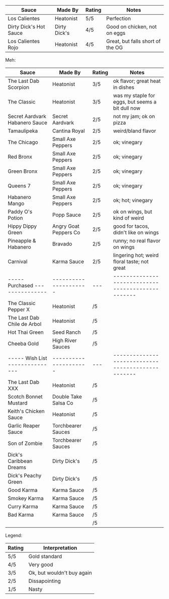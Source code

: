 | Sauce                           | Made By               | Rating | Notes                                          |
|---------------------------------|-----------------------|-----|---------------------------------------------------|
| Los Calientes                   | Heatonist             | 5/5 | Perfection                                        |
| Dirty Dick's Hot Sauce          | Dirty Dick's          | 4/5 | Good on chicken, not on eggs                      |
| Los Calientes Rojo              | Heatonist             | 4/5 | Great, but falls short of the OG                  |

Meh: 

| Sauce                           | Made By               | Rating | Notes                                          |
|---------------------------------|-----------------------|-----|---------------------------------------------------|
| The Last Dab Scorpion           | Heatonist             | 3/5 | ok flavor; great heat in dishes                   |
| The Classic                     | Heatonist             | 3/5 | was my staple for eggs, but seems a bit dull now  |
| Secret Aardvark Habanero Sauce  | Secret Aardvark       | 2/5 | not my jam; ok on pizza                           |
| Tamaulipeka                     | Cantina Royal         | 2/5 | weird/bland flavor                                |
| The Chicago                     | Small Axe Peppers     | 2/5 | ok; vinegary                                      |
| Red Bronx                       | Small Axe Peppers     | 2/5 | ok; vinegary                                      |
| Green Bronx                     | Small Axe Peppers     | 2/5 | ok; vinegary                                      |
| Queens 7                        | Small Axe Peppers     | 2/5 | ok; vinegary                                      |
| Habanero Mango                  | Small Axe Peppers     | 2/5 | ok; hot; vinegary                                 |
| Paddy O's Potion                | Popp Sauce            | 2/5 | ok on wings, but kind of weird                    |
| Hippy Dippy Green               | Angry Goat Peppers Co | 2/5 | good for tacos, didn't like on wings              |
| Pineapple & Habanero            | Bravado               | 2/5 | runny; no real flavor on wings                    |
| Carnival                        | Karma Sauce           | 2/5 | lingering hot; weird floral taste; not great      |
| ----- Purchased --------------- | --------------------- | --- | ------------------------------------------------- |
| The Classic Pepper X            | Heatonist             | /5 |  |
| The Last Dab Chile de Arbol     | Heatonist             | /5 |  |
| Hot Thai Green                  | Seed Ranch            | /5 |  |
| Cheeba Gold                     | High River Sauces     | /5 |  |
| ----- Wish List --------------- | --------------------- | --- | ------------------------------------------------- |
| The Last Dab XXX                | Heatonist             | /5 |  |
| Scotch Bonnet Mustard           | Double Take Salsa Co  | /5 |  |
| Keith's Chicken Sauce           | Heatonist             | /5 |  |
| Garlic Reaper Sauce             | Torchbearer Sauces    | /5 |  |
| Son of Zombie                   | Torchbearer Sauces    | /5 |  |
| Dick's Caribbean Dreams         | Dirty Dick's          | /5 |  |
| Dick's Peachy Green             | Dirty Dick's          | /5 |  |
| Good Karma                      | Karma Sauce           | /5 |  |
| Smokey Karma                    | Karma Sauce           | /5 |  |
| Curry Karma                     | Karma Sauce           | /5 |  |
| Bad Karma                       | Karma Sauce           | /5 |  |
|  |  | /5 |  |

Legend: 

| Rating | Interpretation             |
|--------|----------------------------|
| 5/5    | Gold standard              |
| 4/5    | Very good                  |
| 3/5    | Ok, but wouldn't buy again |
| 2/5    | Dissapointing              |
| 1/5    | Nasty                      |
